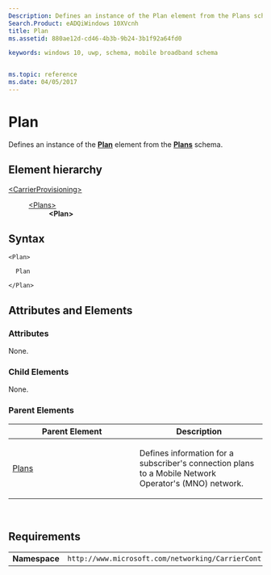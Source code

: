 ```yaml
---
Description: Defines an instance of the Plan element from the Plans schema.
Search.Product: eADQiWindows 10XVcnh
title: Plan
ms.assetid: 880ae12d-cd46-4b3b-9b24-3b1f92a64fd0

keywords: windows 10, uwp, schema, mobile broadband schema


ms.topic: reference
ms.date: 04/05/2017
---
```


# Plan


Defines an instance of the [**Plan**](../plans/element-plan.md) element from the [**Plans**](../plans/schema-root.md) schema.

## Element hierarchy

<dl>
<dt><a href="element-carrierprovisioning.md">&lt;CarrierProvisioning&gt;</a></dt>
<dd>
<dl>
<dt><a href="element-plans.md">&lt;Plans&gt;</a></dt>
<dd><b>&lt;Plan&gt;</b></dd>
</dl>
</dd>
</dl>

## Syntax

``` syntax
<Plan>

  Plan

</Plan>
```

## Attributes and Elements


### Attributes

None.

### Child Elements

None.

### Parent Elements

<table>
<colgroup>
<col width="50%" />
<col width="50%" />
</colgroup>
<thead>
<tr class="header">
<th>Parent Element</th>
<th>Description</th>
</tr>
</thead>
<tbody>
<tr class="odd">
<td><a href="element-plans.md">Plans</a> </td>
<td><p>Defines information for a subscriber's connection plans to a Mobile Network Operator's (MNO) network.</p></td>
</tr>
</tbody>
</table>

 

## Requirements

|          |         |
|----------|--------------|
| **Namespace** | `http://www.microsoft.com/networking/CarrierControl/v1` |

 

 